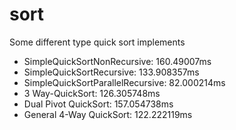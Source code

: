 # sort
Some different type quick sort implements
- SimpleQuickSortNonRecursive: 160.49007ms
- SimpleQuickSortRecursive: 133.908357ms
- SimpleQuickSortParallelRecursive: 82.000214ms
- 3 Way-QuickSort: 126.305748ms
- Dual Pivot QuickSort: 157.054738ms
- General 4-Way QuickSort: 122.222119ms
